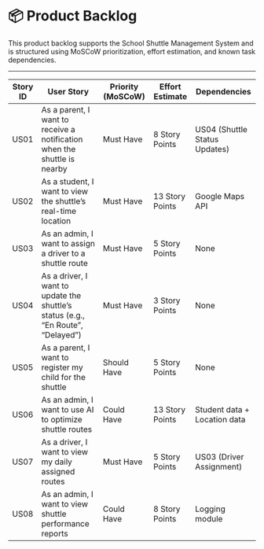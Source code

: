 # 📦 Product Backlog

This product backlog supports the School Shuttle Management System and is structured using MoSCoW prioritization, effort estimation, and known task dependencies.

---

| **Story ID** | **User Story**                                                                 | **Priority (MoSCoW)** | **Effort Estimate** | **Dependencies**                    |
|--------------|----------------------------------------------------------------------------------|------------------------|---------------------|-------------------------------------|
| US01         | As a parent, I want to receive a notification when the shuttle is nearby        | Must Have              | 8 Story Points       | US04 (Shuttle Status Updates)       |
| US02         | As a student, I want to view the shuttle’s real-time location                   | Must Have              | 13 Story Points      | Google Maps API                     |
| US03         | As an admin, I want to assign a driver to a shuttle route                       | Must Have              | 5 Story Points       | None                                |
| US04         | As a driver, I want to update the shuttle’s status (e.g., “En Route”, “Delayed”)| Must Have              | 3 Story Points       | None                                |
| US05         | As a parent, I want to register my child for the shuttle                        | Should Have            | 5 Story Points       | None                                |
| US06         | As an admin, I want to use AI to optimize shuttle routes                        | Could Have             | 13 Story Points      | Student data + Location data        |
| US07         | As a driver, I want to view my daily assigned routes                            | Must Have              | 5 Story Points       | US03 (Driver Assignment)            |
| US08         | As an admin, I want to view shuttle performance reports                         | Could Have             | 8 Story Points       | Logging module                      |
